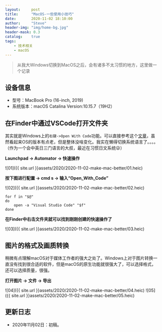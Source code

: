 ```yaml
---
layout:     post
title:      "MacOS-一些使用小技巧"
date:       2020-11-02 18:10:00
author:     "Steve"
header-img: "img/home-bg.jpg"
header-mask: 0.3
catalog:    true
tags:
    - 技术相关
    - macOS
---
```



> 从我大Windows切换到MacOS之后，会有诸多不太习惯的地方，这里做一个记录

## 设备信息

- 型号：MacBook Pro (16-inch, 2019)
- 系统版本：macOS Catalina Version:10.15.7（19H2）

## 在Finder中通过VSCode打开文件夹

其实就是Windows上的`右键->Open With Code`功能。可以直接参考这个[文章](https://www.cnblogs.com/yangisme/p/12297317.html)，虽然看起来OS的版本有点老，但是整体没啥变化。我实在懒得切换系统语言了。。。。（作为一个会中英日三门语言的大叔，最近在习惯日文系统😜）

**Launchpad -> Automator -> 快速操作**

![01]({{ site.url }}assets/2020/2020-11-02-make-mac-better/01.heic)

**按下图进行配置 -> cmd s -> 输入“Open_With_Code”**

![02]({{ site.url }}assets/2020/2020-11-02-make-mac-better/02.heic)

```shell
for f in "$@"
do
	open -a "Visual Studio Code" "$f"
done
```

**在Finder中右击文件夹就可以找到刚刚创建的快速操作了**

![03]({{ site.url }}assets/2020/2020-11-02-make-mac-better/03.heic)

## 图片的格式及画质转换

稍微有点理解macOS对于媒体工作者的强大之处了。Windows上对于图片转换一直没有找到很合适的软件，但是macOS的原生功能就很强大了，可以选择格式，还可以选择质量，很强。

**打开图片 -> 文件 -> 导出**

![04]({{ site.url }}assets/2020/2020-11-02-make-mac-better/04.heic)
![05]({{ site.url }}assets/2020/2020-11-02-make-mac-better/05.heic)

## 更新日志
- 2020年11月02日：初稿。